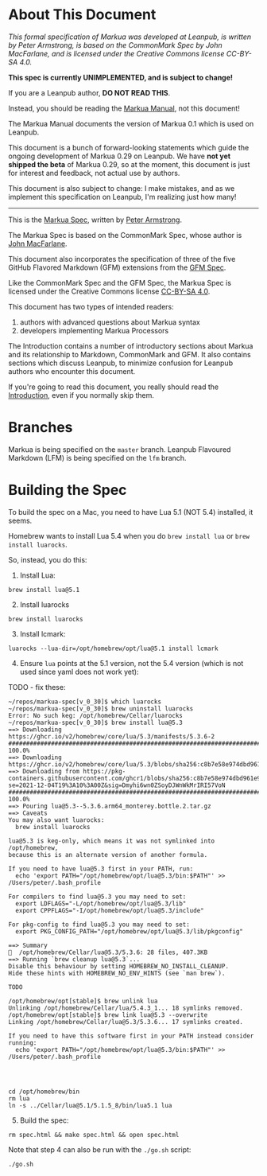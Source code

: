 # About This Document

*This formal specification of Markua was developed at Leanpub,
is written by Peter Armstrong,
is based on the CommonMark Spec by John MacFarlane,
and is licensed under the Creative Commons license CC-BY-SA 4.0.*

**This spec is currently UNIMPLEMENTED, and is subject to change!**

If you are a Leanpub author, **DO NOT READ THIS**.

Instead, you should be reading the [Markua Manual](https://leanpub.com/markua/read),
not this document!

The Markua Manual documents the version of Markua 0.1 which is used on Leanpub.

This document is a bunch of forward-looking statements which guide the ongoing
development of Markua 0.29 on Leanpub. We have **not yet shipped the beta** of
Markua 0.29, so at the moment, this document is just for interest and feedback,
not actual use by authors.

This document is also subject to change: I make mistakes, and as we implement
this specification on Leanpub, I'm realizing just how many!

* * *

This is the [Markua Spec](http://markua.com`), written by
[Peter Armstrong](https://twitter.com/peterarmstrong).

The Markua Spec is based on the CommonMark Spec, whose author is
[John MacFarlane](https://johnmacfarlane.net/).

This document also incorporates the specification of three of the five GitHub
Flavored Markdown (GFM) extensions from the [GFM
Spec](https://github.github.com/gfm/).

Like the CommonMark Spec and the GFM Spec, the Markua Spec is licensed under
the Creative Commons license
[CC-BY-SA 4.0](http://creativecommons.org/licenses/by-sa/4.0/).

This document has two types of intended readers:

1. authors with advanced questions about Markua syntax
2. developers implementing Markua Processors

The Introduction contains a number of introductory sections about Markua and
its relationship to Markdown, CommonMark and GFM. It also contains sections
which discuss Leanpub, to minimize confusion for Leanpub authors who encounter
this document.

If you're going to read this document, you really should read the
[Introduction](http://markua.com/#introduction),
even if you normally skip them.

# Branches

Markua is being specified on the `master` branch.
Leanpub Flavoured Markdown (LFM) is being specified on the `lfm` branch.

# Building the Spec

To build the spec on a Mac, you need to have Lua 5.1 (NOT 5.4) installed, it seems.

Homebrew wants to install Lua 5.4 when you do `brew install lua` or `brew install luarocks`.

So, instead, you do this:

1. Install Lua:

```
brew install lua@5.1
```

2. Install luarocks

```
brew install luarocks
```

3. Install lcmark:

```
luarocks --lua-dir=/opt/homebrew/opt/lua@5.1 install lcmark
```

4. Ensure `lua` points at the 5.1 version, not the 5.4 version (which is not used since yaml does not work yet):

TODO - fix these:

```
~/repos/markua-spec[v_0_30]$ which luarocks
~/repos/markua-spec[v_0_30]$ brew uninstall luarocks
Error: No such keg: /opt/homebrew/Cellar/luarocks
~/repos/markua-spec[v_0_30]$ brew install lua@5.3
==> Downloading https://ghcr.io/v2/homebrew/core/lua/5.3/manifests/5.3.6-2
######################################################################## 100.0%
==> Downloading https://ghcr.io/v2/homebrew/core/lua/5.3/blobs/sha256:c8b7e58e974dbd961e98ca2454e079834d9ab587a8793421541d9f3819b94499
==> Downloading from https://pkg-containers.githubusercontent.com/ghcr1/blobs/sha256:c8b7e58e974dbd961e98ca2454e079834d9ab587a8793421541d9f3819b94499?se=2021-12-04T19%3A10%3A00Z&sig=Dmyhi6wn0ZSoyDJWnWkMrIRI57VoN
######################################################################## 100.0%
==> Pouring lua@5.3--5.3.6.arm64_monterey.bottle.2.tar.gz
==> Caveats
You may also want luarocks:
  brew install luarocks

lua@5.3 is keg-only, which means it was not symlinked into /opt/homebrew,
because this is an alternate version of another formula.

If you need to have lua@5.3 first in your PATH, run:
  echo 'export PATH="/opt/homebrew/opt/lua@5.3/bin:$PATH"' >> /Users/peter/.bash_profile

For compilers to find lua@5.3 you may need to set:
  export LDFLAGS="-L/opt/homebrew/opt/lua@5.3/lib"
  export CPPFLAGS="-I/opt/homebrew/opt/lua@5.3/include"

For pkg-config to find lua@5.3 you may need to set:
  export PKG_CONFIG_PATH="/opt/homebrew/opt/lua@5.3/lib/pkgconfig"

==> Summary
🍺  /opt/homebrew/Cellar/lua@5.3/5.3.6: 28 files, 407.3KB
==> Running `brew cleanup lua@5.3`...
Disable this behaviour by setting HOMEBREW_NO_INSTALL_CLEANUP.
Hide these hints with HOMEBREW_NO_ENV_HINTS (see `man brew`).

TODO

/opt/homebrew/opt[stable]$ brew unlink lua
Unlinking /opt/homebrew/Cellar/lua/5.4.3_1... 18 symlinks removed.
/opt/homebrew/opt[stable]$ brew link lua@5.3 --overwrite
Linking /opt/homebrew/Cellar/lua@5.3/5.3.6... 17 symlinks created.

If you need to have this software first in your PATH instead consider running:
  echo 'export PATH="/opt/homebrew/opt/lua@5.3/bin:$PATH"' >> /Users/peter/.bash_profile
  
  
  

cd /opt/homebrew/bin
rm lua
ln -s ../Cellar/lua@5.1/5.1.5_8/bin/lua5.1 lua
```

5. Build the spec:

```
rm spec.html && make spec.html && open spec.html
```

Note that step 4 can also be run with the `./go.sh` script:

```
./go.sh
```

